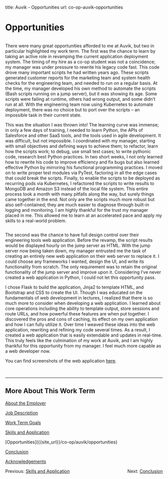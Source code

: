 title: Auvik - Opportunities
url: co-op-auvik-opportunities

<h1 class="u-lead center">Opportunities</h1>

<img class="left-aligned" src="{{ url_for('static', filename='images/auvik/kubernetes.png') }}" alt="">

There were many great opportunities afforded to me at Auvik, but two in particular highlighted my work term. The first was the chance to learn by taking an active role in revamping the current application deployment system. The timing of my hire as a co-op student was not a coincidence; my manager was under pressure to rewrite his legacy code fast. This code drove many important scripts he had written years ago. These scripts generated customer reports for the marketing team and system health checks for the engineering team, and needed to run on a regular basis. At the time, my manager developed his own method to automate the scripts (Bash scripts running on a jump server), but it was showing its age. Some scripts were failing at runtime, others had wrong output, and some didn’t run at all. With the engineering team now using Kubernetes to automate deployment, there was no choice but to port over the scripts – an impossible task in their current state.

This was the situation I was thrown into! The learning curve was immense; in only a few days of training, I needed to learn Python, the APIs of Salesforce and other SaaS tools, and the tools used in agile development. It was difficult, but not impossible. I coordinated with my manager, starting with small objectives and defining ways to achieve them; to refactor, learn how the scripts work; to debug, use small test cases; to write pythonic code, research best Python practices. In two short weeks, I not only learned how to rewrite his code to improve efficiency and fix bugs but also learned effective Python by mirroring his functional programming practices. I moved on to write proper test modules via PyTest, factoring in all the edge cases that could break the scripts. Finally, to enable the scripts to be deployed as recurring pods via Kubernetes, I refactored the scripts to write results to MongoDB and Amazon S3 instead of the local file system. This entire process took a month with many pitfalls along the way, but surely things came together in the end. Not only are the scripts much more robust but also self-contained; they are much easier to diagnose through built-in logging and monitoring. I am highly thankful for the trust my manager placed in me. This allowed me to learn at an accelerated pace and apply my skills to a real-world problem.

<img class="left-aligned" src="{{ url_for('static', filename='images/auvik/python_web.png') }}" alt="">

The second was the chance to have full design control over their engineering tools web application. Before the revamp, the script results would be displayed hourly on the jump server as HTML. With the jump server now being taken down, my manager entrusted me the task of creating an entirely new web application on their web server to replace it. I could choose any frameworks I wanted, design the UI, and write its functionality from scratch. The only requirement was to retain the original functionality of the jump server and improve upon it. Considering I’ve never created a web application in Python, I could not let this opportunity pass.

I chose Flask to build the application, Jinja2 to template HTML, and Bootstrap and CSS to create the UI. Though I was educated on the fundamentals of web development in lectures, I realized that there is so much more to consider when developing a web application. I learned about core operations including the ability to template output, store sessions and route URLs, and how powerful these features are when put together. I discovered the pros and cons of caching, its effect on my own application and how I can fully utilize it. Over time I weaved these ideas into the web application, rewriting and refining my code several times. As a result, I created a web application that is easily extendable and updates in real-time. This truly feels like the culmination of my work at Auvik, and I am highly thankful for this opportunity from my manager. I feel much more capable as a web developer now.

You can find screenshots of the web application [here]({{site_url}}/co-op/auvik/project).

<br>
<hr>

<h2 class="u-sublead">More About This Work Term</h2>

[About the Employer]({{site_url}}/co-op/auvik/about-the-employer)

[Job Description]({{site_url}}/co-op/auvik/job-description)

[Work Term Goals]({{site_url}}/co-op/auvik/work-term-goals)

[Skiils and Application]({{site_url}}/co-op/auvik/skills-and-application)

<span class='active'>
  [Opportunities]({{site_url}}/co-op/auvik/opportunities)
</span>

[Conclusion]({{site_url}}/co-op/auvik/conclusion)

[Acknowledgements]({{site_url}}/co-op/auvik/acknowledgements)

<div style="float: left;">
  Previous: <a href="{{ site_url }}/co-op/auvik/skills-and-application">Skills and Application</a>
</div>

<div style="float: right;">
  Next: <a href="{{ site_url }}/co-op/auvik/conclusion">Conclusion</a>
</div>
